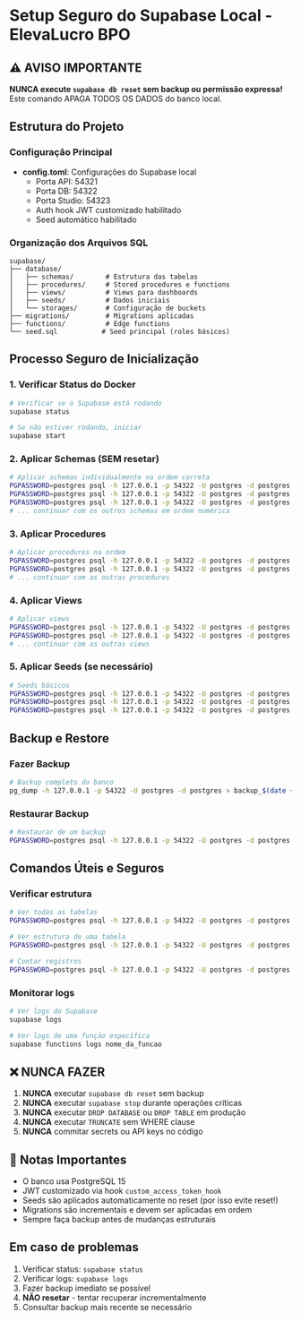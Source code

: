 # Setup Seguro do Supabase Local - ElevaLucro BPO

## ⚠️ AVISO IMPORTANTE
**NUNCA execute `supabase db reset` sem backup ou permissão expressa!**
Este comando APAGA TODOS OS DADOS do banco local.

## Estrutura do Projeto

### Configuração Principal
- **config.toml**: Configurações do Supabase local
  - Porta API: 54321
  - Porta DB: 54322
  - Porta Studio: 54323
  - Auth hook JWT customizado habilitado
  - Seed automático habilitado

### Organização dos Arquivos SQL

```
supabase/
├── database/
│   ├── schemas/        # Estrutura das tabelas
│   ├── procedures/     # Stored procedures e functions
│   ├── views/          # Views para dashboards
│   ├── seeds/          # Dados iniciais
│   └── storages/       # Configuração de buckets
├── migrations/         # Migrations aplicadas
├── functions/          # Edge functions
└── seed.sql           # Seed principal (roles básicos)
```

## Processo Seguro de Inicialização

### 1. Verificar Status do Docker
```bash
# Verificar se o Supabase está rodando
supabase status

# Se não estiver rodando, iniciar
supabase start
```

### 2. Aplicar Schemas (SEM resetar)
```bash
# Aplicar schemas individualmente na ordem correta
PGPASSWORD=postgres psql -h 127.0.0.1 -p 54322 -U postgres -d postgres -f supabase/database/schemas/001_companies.sql
PGPASSWORD=postgres psql -h 127.0.0.1 -p 54322 -U postgres -d postgres -f supabase/database/schemas/002_users.sql
PGPASSWORD=postgres psql -h 127.0.0.1 -p 54322 -U postgres -d postgres -f supabase/database/schemas/003_roles.sql
# ... continuar com os outros schemas em ordem numérica
```

### 3. Aplicar Procedures
```bash
# Aplicar procedures na ordem
PGPASSWORD=postgres psql -h 127.0.0.1 -p 54322 -U postgres -d postgres -f supabase/database/procedures/001_create_client_signup.sql
PGPASSWORD=postgres psql -h 127.0.0.1 -p 54322 -U postgres -d postgres -f supabase/database/procedures/002_jwt_access_token_hook.sql
# ... continuar com as outras procedures
```

### 4. Aplicar Views
```bash
# Aplicar views
PGPASSWORD=postgres psql -h 127.0.0.1 -p 54322 -U postgres -d postgres -f supabase/database/views/003_companies_routines_summary.sql
PGPASSWORD=postgres psql -h 127.0.0.1 -p 54322 -U postgres -d postgres -f supabase/database/views/004_company_routines_details.sql
# ... continuar com as outras views
```

### 5. Aplicar Seeds (se necessário)
```bash
# Seeds básicos
PGPASSWORD=postgres psql -h 127.0.0.1 -p 54322 -U postgres -d postgres -f supabase/seed.sql
PGPASSWORD=postgres psql -h 127.0.0.1 -p 54322 -U postgres -d postgres -f supabase/database/seeds/onboarding_checklist_seed.sql
PGPASSWORD=postgres psql -h 127.0.0.1 -p 54322 -U postgres -d postgres -f supabase/database/seeds/routines_seed.sql
```

## Backup e Restore

### Fazer Backup
```bash
# Backup completo do banco
pg_dump -h 127.0.0.1 -p 54322 -U postgres -d postgres > backup_$(date +%Y%m%d_%H%M%S).sql
```

### Restaurar Backup
```bash
# Restaurar de um backup
PGPASSWORD=postgres psql -h 127.0.0.1 -p 54322 -U postgres -d postgres < backup_arquivo.sql
```

## Comandos Úteis e Seguros

### Verificar estrutura
```bash
# Ver todas as tabelas
PGPASSWORD=postgres psql -h 127.0.0.1 -p 54322 -U postgres -d postgres -c "\dt"

# Ver estrutura de uma tabela
PGPASSWORD=postgres psql -h 127.0.0.1 -p 54322 -U postgres -d postgres -c "\d nome_da_tabela"

# Contar registros
PGPASSWORD=postgres psql -h 127.0.0.1 -p 54322 -U postgres -d postgres -c "SELECT COUNT(*) FROM nome_da_tabela"
```

### Monitorar logs
```bash
# Ver logs do Supabase
supabase logs

# Ver logs de uma função específica
supabase functions logs nome_da_funcao
```

## ❌ NUNCA FAZER

1. **NUNCA** executar `supabase db reset` sem backup
2. **NUNCA** executar `supabase stop` durante operações críticas
3. **NUNCA** executar `DROP DATABASE` ou `DROP TABLE` em produção
4. **NUNCA** executar `TRUNCATE` sem WHERE clause
5. **NUNCA** commitar secrets ou API keys no código

## 📝 Notas Importantes

- O banco usa PostgreSQL 15
- JWT customizado via hook `custom_access_token_hook`
- Seeds são aplicados automaticamente no reset (por isso evite reset!)
- Migrations são incrementais e devem ser aplicadas em ordem
- Sempre faça backup antes de mudanças estruturais

## Em caso de problemas

1. Verificar status: `supabase status`
2. Verificar logs: `supabase logs`
3. Fazer backup imediato se possível
4. **NÃO resetar** - tentar recuperar incrementalmente
5. Consultar backup mais recente se necessário